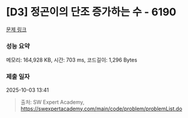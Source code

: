 # [D3] 정곤이의 단조 증가하는 수 - 6190 

[문제 링크](https://swexpertacademy.com/main/code/problem/problemDetail.do?contestProbId=AWcPjEuKAFgDFAU4) 

### 성능 요약

메모리: 164,928 KB, 시간: 703 ms, 코드길이: 1,296 Bytes

### 제출 일자

2025-10-03 13:41



> 출처: SW Expert Academy, https://swexpertacademy.com/main/code/problem/problemList.do